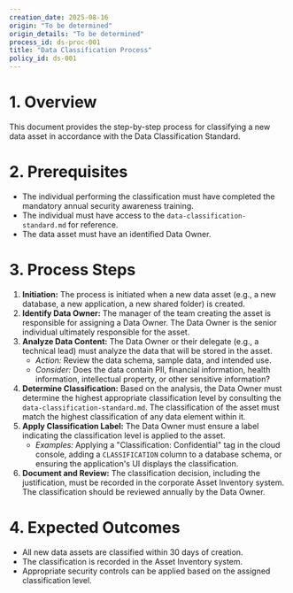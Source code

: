 ```yaml
---
creation_date: 2025-08-16
origin: "To be determined"
origin_details: "To be determined"
process_id: ds-proc-001
title: "Data Classification Process"
policy_id: ds-001
---
```


# 1. Overview
This document provides the step-by-step process for classifying a new data asset in accordance with the Data Classification Standard.

# 2. Prerequisites
*   The individual performing the classification must have completed the mandatory annual security awareness training.
*   The individual must have access to the `data-classification-standard.md` for reference.
*   The data asset must have an identified Data Owner.

# 3. Process Steps

1.  **Initiation:** The process is initiated when a new data asset (e.g., a new database, a new application, a new shared folder) is created.
2.  **Identify Data Owner:** The manager of the team creating the asset is responsible for assigning a Data Owner. The Data Owner is the senior individual ultimately responsible for the asset.
3.  **Analyze Data Content:** The Data Owner or their delegate (e.g., a technical lead) must analyze the data that will be stored in the asset.
    *   *Action:* Review the data schema, sample data, and intended use.
    *   *Consider:* Does the data contain PII, financial information, health information, intellectual property, or other sensitive information?
4.  **Determine Classification:** Based on the analysis, the Data Owner must determine the highest appropriate classification level by consulting the `data-classification-standard.md`. The classification of the asset must match the highest classification of any data element within it.
5.  **Apply Classification Label:** The Data Owner must ensure a label indicating the classification level is applied to the asset.
    *   *Examples:* Applying a "Classification: Confidential" tag in the cloud console, adding a `CLASSIFICATION` column to a database schema, or ensuring the application's UI displays the classification.
6.  **Document and Review:** The classification decision, including the justification, must be recorded in the corporate Asset Inventory system. The classification should be reviewed annually by the Data Owner.

# 4. Expected Outcomes
*   All new data assets are classified within 30 days of creation.
*   The classification is recorded in the Asset Inventory system.
*   Appropriate security controls can be applied based on the assigned classification level.
